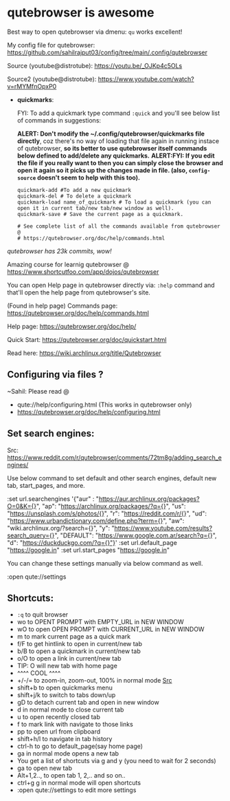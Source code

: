 # qutebrowser is awesome

Best way to open qutebrowser via dmenu: `qu` works excellent!

My config file for qutebrowser: https://github.com/sahilrajput03/config/tree/main/.config/qutebrowser

Source (youtube@distrotube): https://youtu.be/_OJKp4c5OLs

Source2 (youtube@distrotube): https://www.youtube.com/watch?v=rMYMfnOpxP0

- **quickmarks**:

  FYI: To add a quickmark type command `:quick` and you'll see below list of commands in suggestions:

  **ALERT: Don't modify the ~/.config/qutebrowser/quickmarks file directly**, coz there's no way of loading that file again in running instace of qutebrowser, **so its better to use qutebrowser itself commands below defined to add/delete any quickmarks.**
  **ALERT:FYI: If you edit the file if you really want to then you can simply close the browser and open it again so it picks up the changes made in file. (also, `config-source` doesn't seem to help with this too).**

  ```
  quickmark-add #To add a new quickmark
  quickmark-del # To delete a quickmark
  quickmark-load name_of_quickmark # To load a quickmark (you can open it in current tab/new tab/new window as well).
  quickmark-save # Save the current page as a quickmark.

  # See complete list of all the commands available from qutebrowser @ 
  # https://qutebrowser.org/doc/help/commands.html
  ```

*qutebrowser has 23k commits, wow!*

Amazing course for learnig qutebrowser @ https://www.shortcutfoo.com/app/dojos/qutebrowser

You can open Help page in qutebrowser directly via: `:help` command and
that'll open the help page from qutebrowser's site.

(Found in help page) Commands page: https://qutebrowser.org/doc/help/commands.html

Help page: https://qutebrowser.org/doc/help/

Quick Start: https://qutebrowser.org/doc/quickstart.html

Read here: https://wiki.archlinux.org/title/Qutebrowser

## Configuring via files ?

~Sahil: Please read @ 

- qute://help/configuring.html  (This works in qutebrowser only)
- https://qutebrowser.org/doc/help/configuring.html

## Set search engines: 

 Src: https://www.reddit.com/r/qutebrowser/comments/72tm8g/adding_search_engines/

 Use below command to set default and other search engines, default new
 tab, start_pages, and more.

:set url.searchengines '{"aur" : "https://aur.archlinux.org/packages?O=0&K={}", "ap": "https://archlinux.org/packages/?q={}", "us": "https://unsplash.com/s/photos/{}", "r": "https://reddit.com/r/{}", "ud": "https://www.urbandictionary.com/define.php?term={}", "aw": "wiki.archlinux.org/?search={}", "y": "https://www.youtube.com/results?search_query={}", "DEFAULT": "https://www.google.com.ar/search?q={}", "d": "https://duckduckgo.com/?q={}"}'
:set url.default_page "https://google.in"
:set url.start_pages "https://google.in"

You can change these settings manually via below command as well.

:open qute://settings


## Shortcuts:

- `:q` to quit browser
- wo to OPENT PROMPT with EMPTY_URL in NEW WINDOW
- wO to open OPEN PROMPT with CURRENT_URL in NEW WINDOW
- m to mark current page as a quick mark
- f/F to get hintlink to open in current/new tab
- b/B to open a quickmark in current/new tab
- o/O to open a link in current/new tab
- TIP: O<Enter> will new tab with home page
- ^^^^ COOL ^^^^
- +/-/= to zoom-in, zoom-out, 100% in normal mode [Src](https://qutebrowser.org/doc/help/commands.html)
- shift+b to open quickmarks menu
- shift+j/k to switch to tabs down/up
- gD to detach current tab and open in new window
- d in normal mode to close current tab
- u to open recently closed tab
- f to mark link with navigate to those links
- pp to open url from clipboard
- shift+h/l to navigate in tab history
- ctrl-h to go to default_page(say home page)
- ga in normal mode opens a new tab
- You get a list of shortcuts via g and y (you need to wait for 2 seconds)
- ga to open new tab
- Alt+1,2.., to open tab 1, 2,.. and so on..
- ctrl+g g in normal mode will open shortcuts
- :open qute://settings to edit more settings
